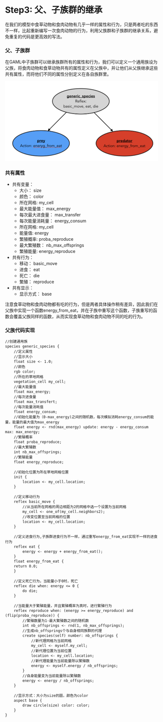 # Step3: 父、子族群的继承

在我们的模型中食草动物和食肉动物有几乎一样的属性和行为，只是两者吃的东西不一样，比起重新编写一次食肉动物的行为，利用父族群和子族群的继承关系，避免重复的代码是更高效的写法。

### 父、子族群

在GAML中子族群可以继承族群所有的属性和行为，我们可以定义一个通用族设为父族，将食肉动物和食草动物共有的属性定义在父族中，并让他们从父族继承这些共有属性，而将他们不同的属性分别定义在各自族群里。

![4.3.1 &#x7236;&#x65CF;&#x7FA4;&#x548C;&#x5B50;&#x65CF;&#x7FA4;](../../.gitbook/assets/image%20%285%29.png)

### 共有属性

* 共有变量：
  * 大小：                        size
  * 颜色：                        color
  * 所在网格:                    my\_cell
  * 最大能量值：            max\_energy
  * 每次最大进食量：    max\_transfer
  * 每次能量消耗量：    energy\_consum
  * 所在网格:                    my\_cell
  * 能量值:                        energy
  * 繁殖概率:                    proba\_reproduce
  * 最大繁殖数：             nb\_max\_offsprings
  * 繁殖能量:                    energy\_reproduce                  
* 共有行为：
  * 移动：                         basic\_move
  * 进食：                         eat
  * 死亡：                         die
  * 繁殖：                         reproduce
* 共有显示：
  * 显示方式：                 base

注意食草动物和食肉动物都有吃的行为，但是两者具体操作稍有差异，因此我们在父族中实现一个函数energy\_from\_eat，并在子族中重写这个函数，子族重写的函数会覆盖父族同样的函数，从而实现食草动物和食肉动物不同的吃的行为。

### 父族代码实现

```text
//创建通用族
species generic_species {
	//定义属性
	//显示大小
	float size <- 1.0;
	//颜色
	rgb color;
	//所在的草地网格
	vegetation_cell my_cell;
	//最大能量值
	float max_energy;
	//每次进食量
	float max_transfert;
	//每次能量消耗值
	float energy_consum;
	//初始化能量为（0-max_energy)之间的随机数，每次模拟消耗energy_consum的能量，能量的最大值为max_energy
	float energy <- rnd(max_energy) update: energy - energy_consum max: max_energy;
	//繁殖概率
	float proba_reproduce;
	//最大繁殖数
	int nb_max_offsprings;
	//繁殖能量
	float energy_reproduce;
	
	//初始化位置为所在草地网格位置
	init {
		location <- my_cell.location;
	}
	
	//定义移动行为
	reflex basic_move {
		//从当前所在网格的周边相距为2的网格中选一个设置为当前网格
		my_cell <- one_of(my_cell.neighbors2);
		//改变位置至当前网格的位置
		location <- my_cell.location;
	}
	
	//定义进食行为,子族群进食行为不一样，通过重写energy_from_eat实现不一样的进食行为
	reflex eat {
		energy <- energy + energy_from_eat();
	}
	float energy_from_eat {
    return 0.0;
    }
	
	//定义死亡行为，当能量小于0时，死亡
	reflex die when: energy <= 0 {
		do die;
	}
	
	//当能量大于繁殖能量，并且繁殖概率为真时，进行繁殖行为
	reflex reproduce when: (energy >= energy_reproduce) and (flip(proba_reproduce)) {
		//繁殖数量为1-最大繁殖数之间的随机数
		int nb_offsprings <- rnd(1, nb_max_offsprings);
		//生成nb_offsprings个与自身相同族群的代理
		create species(self) number: nb_offsprings {
			//新代理网格为当前网格
			my_cell <- myself.my_cell;
			//新代理位置为当前位置
			location <- my_cell.location;
			//新代理能量为当前能量除以繁殖数
			energy <- myself.energy / nb_offsprings;
		}
		//自身能量变为当前能量除以繁殖数
		energy <- energy / nb_offsprings;
	}
	
	//显示方式：大小为size的圆，颜色为color
	aspect base {
		draw circle(size) color: color;
	}
}
```

